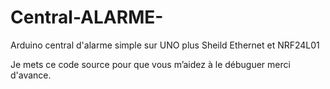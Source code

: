 # Central-ALARME-
Arduino central d'alarme simple sur UNO plus Sheild Ethernet et NRF24L01

Je mets ce code source pour que vous m’aidez à le débuguer merci d'avance.

